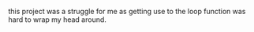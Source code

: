 this project was a struggle for me as getting use to the loop function was hard to wrap my head around. 
